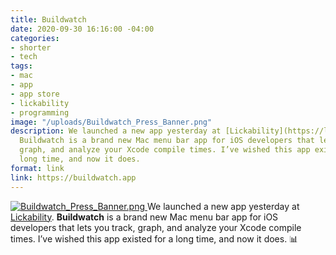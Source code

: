 ```yaml
---
title: Buildwatch
date: 2020-09-30 16:16:00 -04:00
categories:
- shorter
- tech
tags:
- mac
- app
- app store
- lickability
- programming
image: "/uploads/Buildwatch_Press_Banner.png"
description: We launched a new app yesterday at [Lickability](https://lickability.com).
  Buildwatch is a brand new Mac menu bar app for iOS developers that lets you track,
  graph, and analyze your Xcode compile times. I’ve wished this app existed for a
  long time, and now it does.
format: link
link: https://buildwatch.app
---
```


[![Buildwatch_Press_Banner.png](/uploads/Buildwatch_Press_Banner.png)
](https://buildwatch.app)
We launched a new app yesterday at [Lickability](https://lickability.com). **Buildwatch** is a brand new Mac menu bar app for iOS developers that lets you track, graph, and analyze your Xcode compile times. I’ve wished this app existed for a long time, and now it does. 📊